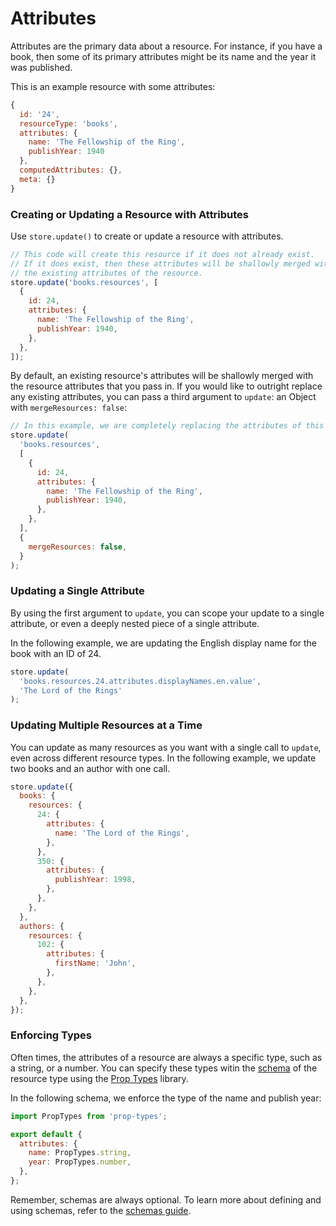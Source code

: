 # Attributes

Attributes are the primary data about a resource. For instance, if you have a book, then some of its
primary attributes might be its name and the year it was published.

This is an example resource with some attributes:

```js
{
  id: '24',
  resourceType: 'books',
  attributes: {
    name: 'The Fellowship of the Ring',
    publishYear: 1940
  },
  computedAttributes: {},
  meta: {}
}
```

### Creating or Updating a Resource with Attributes

Use `store.update()` to create or update a resource with attributes.

```js
// This code will create this resource if it does not already exist.
// If it does exist, then these attributes will be shallowly merged with
// the existing attributes of the resource.
store.update('books.resources', [
  {
    id: 24,
    attributes: {
      name: 'The Fellowship of the Ring',
      publishYear: 1940,
    },
  },
]);
```

By default, an existing resource's attributes will be shallowly merged with the
resource attributes that you pass in. If you would like to outright replace any
existing attributes, you can pass a third argument to `update`: an Object with
`mergeResources: false`:

```js
// In this example, we are completely replacing the attributes of this book
store.update(
  'books.resources',
  [
    {
      id: 24,
      attributes: {
        name: 'The Fellowship of the Ring',
        publishYear: 1940,
      },
    },
  ],
  {
    mergeResources: false,
  }
);
```

### Updating a Single Attribute

By using the first argument to `update`, you can scope your update to
a single attribute, or even a deeply nested piece of a single attribute.

In the following example, we are updating the English display name for the
book with an ID of 24.

```js
store.update(
  'books.resources.24.attributes.displayNames.en.value',
  'The Lord of the Rings'
);
```

### Updating Multiple Resources at a Time

You can update as many resources as you want with a single call to `update`, even across
different resource types. In the following example, we update two books and an author
with one call.

```js
store.update({
  books: {
    resources: {
      24: {
        attributes: {
          name: 'The Lord of the Rings',
        },
      },
      350: {
        attributes: {
          publishYear: 1998,
        },
      },
    },
  },
  authors: {
    resources: {
      102: {
        attributes: {
          firstName: 'John',
        },
      },
    },
  },
});
```

### Enforcing Types

Often times, the attributes of a resource are always a specific type, such as a string, or a number. You can
specify these types witin the [schema](./schemas.md) of the resource type using the
[Prop Types](https://github.com/facebook/prop-types) library.

In the following schema, we enforce the type of the name and publish year:

```js
import PropTypes from 'prop-types';

export default {
  attributes: {
    name: PropTypes.string,
    year: PropTypes.number,
  },
};
```

Remember, schemas are always optional. To learn more about defining and using schemas, refer to
the [schemas guide](./schemas.md).
